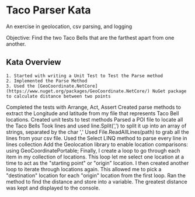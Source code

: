 # Taco Parser Kata

An exercise in geolocation, csv parsing, and logging

Objective: Find the two Taco Bells that are the farthest apart from one another.

## Kata Overview
    1. Started with writing a Unit Test to Test the Parse method
    2. Implemented the Parse Method
    3. Used the [GeoCoordinate.NetCore](https://www.nuget.org/packages/GeoCoordinate.NetCore/) NuGet package to calculate distance between two points
Completed the tests with Arrange, Act, Assert 
Created parse methods to extract the Longitude and latitude from my file that represents Taco Bell locations.
Created unit tests to test methods
Parsed a POI file to locate all the Taco Bells
Took lines and used line.Split(',') to split it up into an array of strings, separated by the char ','
Used File.ReadAllLines(path) to grab all the lines from your csv file. 
Used the Select LINQ method to parse every line in lines collection
Add the Geolocation library to enable location comparisons: using GeoCoordinatePortable;
Finally, I create a loop to go through each item in my collection of locations. This loop let me select one location at a time to act as the "starting point" or "origin" location.
I then created another loop to iterate through locations again. This allowed me to pick a "destination" location for each "origin" location from the first loop.
Ran the method to find the distance and store into a variable. The greatest distance was kept and displayed to the console.

